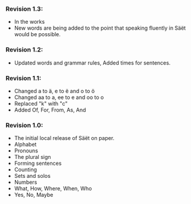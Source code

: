 ### Revision 1.3:
 - In the works
 - New words are being added to the point that speaking fluently in Säët would be possible.

### Revision 1.2:
- Updated words and grammar rules, Added times for sentences.

### Revision 1.1:
- Changed a to ä, e to ë and o to ö
- Changed aa to a, ee to e and oo to o
- Replaced "k" with "c"
- Added Of, For, From, As, And

### Revision 1.0:
- The initial local release of Säët on paper.
- Alphabet
- Pronouns
- The plural sign
- Forming sentences
- Counting
- Sets and solos
- Numbers
- What, How, Where, When, Who
- Yes, No, Maybe